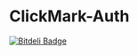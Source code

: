 ClickMark-Auth
==============


[![Bitdeli Badge](https://d2weczhvl823v0.cloudfront.net/thiagormoreira/clickmark-api/trend.png)](https://bitdeli.com/free "Bitdeli Badge")

